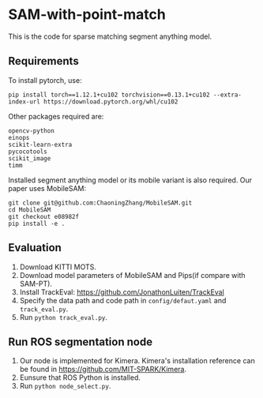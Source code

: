 # SAM-with-point-match
This is the code for sparse matching segment anything model.

## Requirements
To install pytorch, use:
```
pip install torch==1.12.1+cu102 torchvision==0.13.1+cu102 --extra-index-url https://download.pytorch.org/whl/cu102
```
Other packages required are:
```
opencv-python
einops
scikit-learn-extra
pycocotools
scikit_image
timm
```

Installed segment anything model or its mobile variant is also required. Our paper uses MobileSAM:
```
git clone git@github.com:ChaoningZhang/MobileSAM.git
cd MobileSAM
git checkout e08982f
pip install -e .
```

## Evaluation
1. Download KITTI MOTS.
2. Download model parameters of MobileSAM and Pips(if compare with SAM-PT).
3. Install TrackEval: https://github.com/JonathonLuiten/TrackEval
4. Specify the data path and code path in `config/defaut.yaml` and `track_eval.py`.
5. Run `python track_eval.py`.

## Run ROS segmentation node
1. Our node is implemented for Kimera. Kimera's installation reference can be found in https://github.com/MIT-SPARK/Kimera. 
2. Eunsure that ROS Python is installed. 
3. Run `python node_select.py`.
